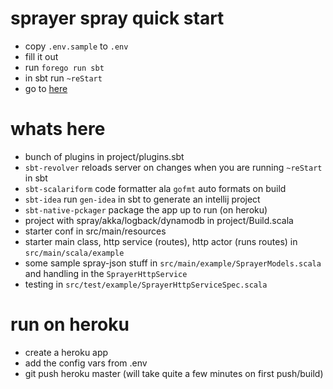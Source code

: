 # sprayer spray quick start

* copy `.env.sample` to `.env`
* fill it out
* run `forego run sbt`
* in sbt run `~reStart`
* go to [here](http://localhost:8080/tables)

# whats here

* bunch of plugins in project/plugins.sbt
* `sbt-revolver` reloads server on changes when you are running `~reStart` in sbt
* `sbt-scalariform` code formatter ala `gofmt` auto formats on build
* `sbt-idea`  run `gen-idea` in sbt to generate an intellij project
* `sbt-native-pckager` package the app up to run (on heroku)
* project with spray/akka/logback/dynamodb in project/Build.scala
* starter conf in src/main/resources
* starter main class, http service (routes), http actor (runs routes) in `src/main/scala/example`
* some sample spray-json stuff in `src/main/example/SprayerModels.scala` and handling in the `SprayerHttpService`
* testing in `src/test/example/SprayerHttpServiceSpec.scala`

# run on heroku

* create a heroku app
* add the config vars from .env
* git push heroku master (will take quite a few minutes on first push/build)

